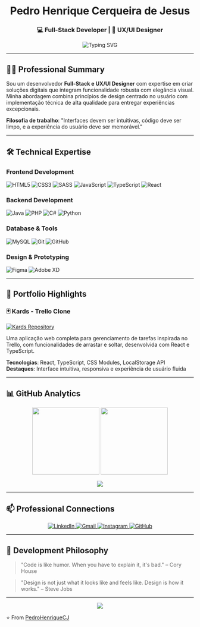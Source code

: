 <h1 align="center">Pedro Henrique Cerqueira de Jesus</h1>
<h3 align="center">💻 Full-Stack Developer | 🎨 UX/UI Designer</h3>

<p align="center">
  <img src="https://readme-typing-svg.demolab.com?font=Fira+Code&weight=500&size=22&duration=4000&pause=1000&color=9CCFD8&center=true&vCenter=true&width=500&lines=Crafting+seamless+digital+experiences;Code+that+works%2C+designs+that+inspire;User-centered+solutions+with+technical+excellence" alt="Typing SVG" />
</p>

---

## 👨‍💻 Professional Summary

Sou um desenvolvedor **Full-Stack e UX/UI Designer** com expertise em criar soluções digitais que integram funcionalidade robusta com elegância visual. Minha abordagem combina princípios de design centrado no usuário com implementação técnica de alta qualidade para entregar experiências excepcionais.

**Filosofia de trabalho**: "Interfaces devem ser intuitivas, código deve ser limpo, e a experiência do usuário deve ser memorável."

---

## 🛠️ Technical Expertise

### **Frontend Development**
![HTML5](https://img.shields.io/badge/HTML5-E34F26?style=for-the-badge&logo=html5&logoColor=white)
![CSS3](https://img.shields.io/badge/CSS3-1572B6?style=for-the-badge&logo=css3&logoColor=white)
![SASS](https://img.shields.io/badge/SASS-CC6699?style=for-the-badge&logo=sass&logoColor=white)
![JavaScript](https://img.shields.io/badge/JavaScript-F7DF1E?style=for-the-badge&logo=javascript&logoColor=black)
![TypeScript](https://img.shields.io/badge/TypeScript-3178C6?style=for-the-badge&logo=typescript&logoColor=white)
![React](https://img.shields.io/badge/React-20232A?style=for-the-badge&logo=react&logoColor=61DAFB)

### **Backend Development**
![Java](https://img.shields.io/badge/Java-ED8B00?style=for-the-badge&logo=openjdk&logoColor=white)
![PHP](https://img.shields.io/badge/PHP-777BB4?style=for-the-badge&logo=php&logoColor=white)
![C#](https://img.shields.io/badge/C%23-239120?style=for-the-badge&logo=c-sharp&logoColor=white)
![Python](https://img.shields.io/badge/Python-3776AB?style=for-the-badge&logo=python&logoColor=white)

### **Database & Tools**
![MySQL](https://img.shields.io/badge/MySQL-4479A1?style=for-the-badge&logo=mysql&logoColor=white)
![Git](https://img.shields.io/badge/Git-F05032?style=for-the-badge&logo=git&logoColor=white)
![GitHub](https://img.shields.io/badge/GitHub-181717?style=for-the-badge&logo=github&logoColor=white)

### **Design & Prototyping**
![Figma](https://img.shields.io/badge/Figma-F24E1E?style=for-the-badge&logo=figma&logoColor=white)
![Adobe XD](https://img.shields.io/badge/Adobe%20XD-FF61F6?style=for-the-badge&logo=adobe%20xd&logoColor=white)

---

## 🌟 Portfolio Highlights

### 🃏 Kards - Trello Clone
[![Kards Repository](https://github-readme-stats.vercel.app/api/pin/?username=PedroHenriqueCJ&repo=Kards-Trello-clone&theme=rose_pine&show_owner=true)](https://github.com/PedroHenriqueCJ/Kards-Trello-clone)

Uma aplicação web completa para gerenciamento de tarefas inspirada no Trello, com funcionalidades de arrastar e soltar, desenvolvida com React e TypeScript.

**Tecnologias**: React, TypeScript, CSS Modules, LocalStorage API  
**Destaques**: Interface intuitiva, responsiva e experiência de usuário fluida

---

## 📊 GitHub Analytics

<p align="center">
  <img height="180em" src="https://github-readme-stats.vercel.app/api?username=PedroHenriqueCJ&show_icons=true&theme=rose_pine&include_all_commits=true&count_private=true&hide_border=true"/>
  <img height="180em" src="https://github-readme-stats.vercel.app/api/top-langs/?username=PedroHenriqueCJ&layout=compact&langs_count=8&theme=rose_pine&hide_border=true"/>
</p>

<p align="center">
  <img src="https://streak-stats.demolab.com?user=PedroHenriqueCJ&theme=rose_pine&hide_border=true" />
</p>

---

## 📫 Professional Connections

<p align="center">
  <a href="https://www.linkedin.com/in/pedro-henrique-cerqueira-de-jesus-26b116318">
    <img src="https://img.shields.io/badge/LinkedIn-0A66C2?style=for-the-badge&logo=linkedin&logoColor=white" alt="LinkedIn"/>
  </a>
  <a href="mailto:pedrohenriquecerqueiraj@gmail.com">
    <img src="https://img.shields.io/badge/Gmail-EA4335?style=for-the-badge&logo=gmail&logoColor=white" alt="Gmail"/>
  </a>
  <a href="https://instagram.com/Beu266">
    <img src="https://img.shields.io/badge/Instagram-E4405F?style=for-the-badge&logo=instagram&logoColor=white" alt="Instagram"/>
  </a>
  <a href="https://github.com/PedroHenriqueCJ">
    <img src="https://img.shields.io/badge/GitHub-181717?style=for-the-badge&logo=github&logoColor=white" alt="GitHub"/>
  </a>
</p>

---

## 📌 Development Philosophy

> "Code is like humor. When you have to explain it, it's bad." – Cory House

> "Design is not just what it looks like and feels like. Design is how it works." – Steve Jobs

---

<p align="center">
  <img src="https://visitcount.itsvg.in/api?id=PedroHenriqueCJ&label=Profile%20Views&color=1&icon=5&pretty=true" />
</p>

⭐️ From [PedroHenriqueCJ](https://github.com/PedroHenriqueCJ)
